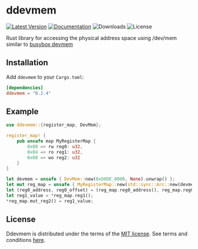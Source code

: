 # ddevmem

[![Latest Version]][crates.io] [![Documentation]][docs.rs] ![Downloads] ![License]

Rust library for accessing the physical address space using /dev/mem similar to [busybox devmem](https://www.busybox.net/downloads/BusyBox.html#devmem)

## Installation

Add `ddevmem` to your `Cargo.toml`:

```toml
[dependencies]
ddevmem = "0.2.4"
```

## Example

```rust
use ddevmem::{register_map, DevMem};

register_map! {
    pub unsafe map MyRegisterMap {
        0x00 => rw reg0: u32,
        0x04 => ro reg1: u32,
        0x08 => wo reg2: u32
    }
}

let devmem = unsafe { DevMem::new(0xD0DE_0000, None).unwrap() };
let mut reg_map = unsafe { MyRegisterMap::new(std::sync::Arc::new(devmem)).unwrap() };
let (reg0_address, reg0_offset) = (reg_map.reg0_address(), reg_map.reg0_offset());
let reg1_value = *reg_map.reg1();
*reg_map.mut_reg2() = reg1_value;
```

## License

Ddevmem is distributed under the terms of the [MIT license](https://opensource.org/licenses/MIT). See terms and conditions [here](./LICENSE-MIT).


[crates.io]: https://crates.io/crates/ddevmem
[latest version]: https://img.shields.io/crates/v/ddevmem.svg
[docs.rs]: https://docs.rs/ddevmem
[documentation]: https://docs.rs/libc/badge.svg
[downloads]: https://img.shields.io/crates/d/ddevmem
[license]: https://img.shields.io/crates/l/ddevmem.svg